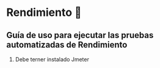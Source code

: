 # Rendimiento :runner:

## Guía de uso para ejecutar las pruebas automatizadas de Rendimiento

1. Debe terner instalado Jmeter 

